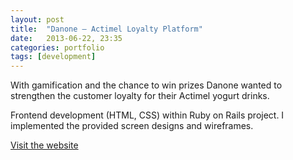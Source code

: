 ```yaml
---
layout: post
title:  "Danone – Actimel Loyalty Platform"
date:   2013-06-22, 23:35
categories: portfolio
tags: [development]
---
```


With gamification and the chance to win prizes Danone wanted to strengthen the customer loyalty for their Actimel yogurt drinks.

Frontend development (HTML, CSS) within Ruby on Rails project. I implemented the provided screen designs and wireframes.

[Visit the website](http://treuecode.actimel.ch)
